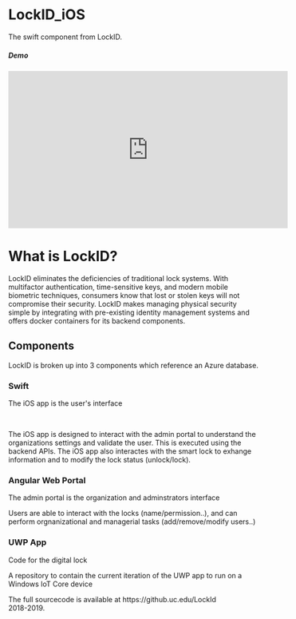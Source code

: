 # LockID_iOS
The swift component from LockID. 

<h5> Demo </h5>
<iframe width="560" height="315" src="https://www.youtube.com/embed/nnoEqrnZy-I" frameborder="0" allow="accelerometer; autoplay; encrypted-media; gyroscope; picture-in-picture" allowfullscreen></iframe>

<h1> What is LockID? </h1>
<p> LockID eliminates the deficiencies of traditional lock systems. With multifactor authentication, time-sensitive keys, and modern mobile biometric techniques, consumers know that lost or stolen keys will not compromise their security.  LockID makes managing physical security simple by integrating with pre-existing identity management systems and offers docker containers for its backend components. </p>

<h2> Components </h2>
LockID is broken up into 3 components which reference an Azure database.

<h3> Swift </h3>
<p> The iOS app is the user's interface </p> <br>
<p> The iOS app is designed to interact with the admin portal to understand the organizations settings and validate the user. This is executed using the backend APIs. The iOS app also interactes with the smart lock to exhange information and to modify the lock status (unlock/lock). </p>
 
<h3> Angular Web Portal </h3>
<p> The admin portal is the organization and adminstrators interface </p>
<p> Users are able to interact with the locks (name/permission..), and can perform orgnanizational and managerial tasks (add/remove/modify users..) </p>
<h3> UWP App </h3>
<p> Code for the digital lock </p>
<p> A repository to contain the current iteration of the UWP app to run on a Windows IoT Core device </p>






<footer> The full sourcecode is available at https://github.uc.edu/LockId <br> 2018-2019.</footer>
